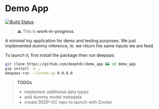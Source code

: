 Demo App
========

[![Build Status](https://jenkins.indigo-datacloud.eu/buildStatus/icon?job=Pipeline-as-code/DEEP-OC-org/demo_app/master)](https://jenkins.indigo-datacloud.eu/job/Pipeline-as-code/job/DEEP-OC-org/job/demo_app/job/master)

> :warning: This is **work-in-progress**.

A _minimal_ toy application for demo and testing purposes. We just implemented dummy inference, ie. we return the same inputs we are feed.

To launch it, first install the package then run deepaas:
```bash
git clone https://github.com/deephdc/demo_app && cd demo_app
pip install -e .
deepaas-run --listen-ip 0.0.0.0
```

> **TODOs**
> * implement additional data types
> * add dummy model metadata
> * create DEEP-OC repo to launch with Docker
